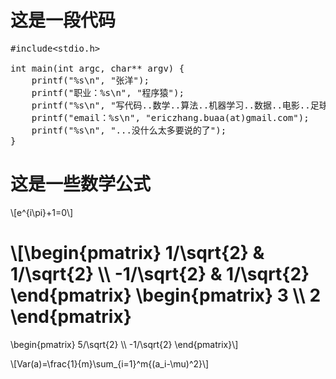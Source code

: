 这是一段代码
===========

<pre class="prettyprint">
#include&lt;stdio.h&gt;

int main(int argc, char** argv) {
    printf("%s\n", "张洋");
    printf("职业：%s\n", "程序猿");
    printf("%s\n", "写代码..数学..算法..机器学习..数据..电影..足球..吃..骑行");
    printf("email：%s\n", "ericzhang.buaa(at)gmail.com");
    printf("%s\n", "...没什么太多要说的了");
}
</pre>

这是一些数学公式
===============

\\[e^{i\\pi}+1=0\\]

\\[\\begin{pmatrix}
  1/\\sqrt{2}  & 1/\\sqrt{2} \\\\
  -1/\\sqrt{2} & 1/\\sqrt{2}
\\end{pmatrix}
\\begin{pmatrix}
  3 \\\\
  2
\\end{pmatrix}
=
\\begin{pmatrix}
  5/\\sqrt{2} \\\\
  -1/\\sqrt{2}
\\end{pmatrix}\\]

\\[Var(a)=\\frac{1}{m}\\sum\_{i=1}^m{(a\_i-\\mu)^2}\\]
